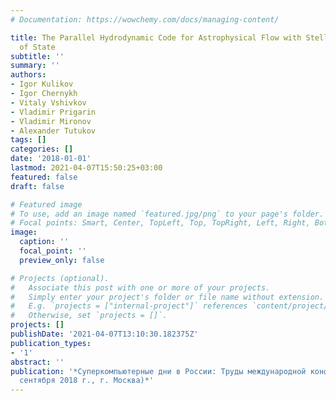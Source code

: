 ```yaml
---
# Documentation: https://wowchemy.com/docs/managing-content/

title: The Parallel Hydrodynamic Code for Astrophysical Flow with Stellar Equations
  of State
subtitle: ''
summary: ''
authors:
- Igor Kulikov
- Igor Chernykh
- Vitaly Vshivkov
- Vladimir Prigarin
- Vladimir Mironov
- Alexander Tutukov
tags: []
categories: []
date: '2018-01-01'
lastmod: 2021-04-07T15:50:25+03:00
featured: false
draft: false

# Featured image
# To use, add an image named `featured.jpg/png` to your page's folder.
# Focal points: Smart, Center, TopLeft, Top, TopRight, Left, Right, BottomLeft, Bottom, BottomRight.
image:
  caption: ''
  focal_point: ''
  preview_only: false

# Projects (optional).
#   Associate this post with one or more of your projects.
#   Simply enter your project's folder or file name without extension.
#   E.g. `projects = ["internal-project"]` references `content/project/deep-learning/index.md`.
#   Otherwise, set `projects = []`.
projects: []
publishDate: '2021-04-07T13:10:30.182375Z'
publication_types:
- '1'
abstract: ''
publication: '*Суперкомпьютерные дни в России: Труды международной конференции (24-25
  сентября 2018 г., г. Москва)*'
---
```

